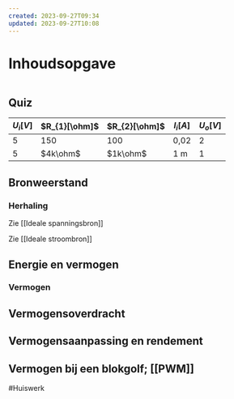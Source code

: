 ```yaml
---
created: 2023-09-27T09:34
updated: 2023-09-27T10:08
---
```

# Inhoudsopgave
```toc
```

## Quiz
| $U_{i}[V]$ | $R_{1}[\ohm]$ | $R_{2}[\ohm]$ | $I_{i}[A]$ | $U_{o}[V]$ |
| ---------- | ------------- | ------------- | ---------- | ---------- |
| 5          | 150           | 100           | 0,02       | 2          |
| 5          | $4k\ohm$      | $1k\ohm$              | 1 m        | 1          |

## Bronweerstand 
### Herhaling
Zie
[[Ideale spanningsbron]]


Zie
[[Ideale stroombron]]

## Energie en vermogen

### Vermogen 



## Vermogensoverdracht

## Vermogensaanpassing en rendement

## Vermogen bij een blokgolf; [[PWM]]

#Huiswerk 